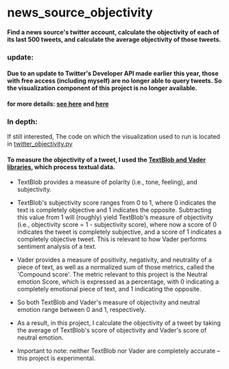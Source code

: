 # news_source_objectivity
#### Find a news source's twitter account, calculate the objectivity of each of its last 500 tweets, and calculate the average objectivity of those tweets.

### update:
#### Due to an update to Twitter's Developer API made earlier this year, those with free access (including myself) are no longer able to query tweets. So the visualization component of this project is no longer available. 
#### for more details: [see here](https://twittercommunity.com/t/understanding-the-error-453-you-currently-have-access-to-a-subset-of-twitter-api-v2-endpoints/200361) and [here](https://twittercommunity.com/t/understanding-the-error-453-you-currently-have-access-to-a-subset-of-twitter-api-v2-endpoints/200361)


### In depth:
If still interested, The code on which the visualization used to run is located in  [twitter_objectivity.py](https://github.com/HzaRashid/news_source_objectivity/blob/main/twitter_objectivity.py)

#### To measure the objectivity of a tweet, I used the [TextBlob and Vader libraries](https://towardsdatascience.com/sentiment-analysis-vader-or-textblob-ff25514ac540), which process textual data. 

- TextBlob provides a measure of polarity (i.e., tone, feeling), and subjectivity. 
- TextBlob's subjectivity score ranges from 0 to 1, where 0 indicates the text is completely objective and 1 indicates the opposite. Subtracting this value from 1 will (roughly) yield TextBlob's measure of objectivity (i.e., objectivity score = 1 - subjectivity score), where now a score of 0 indicates the tweet is completely subjective, and a score of 1 indicates a completely objective tweet. This is relevant to how Vader performs sentiment analysis of a text.

 - Vader provides a measure of positivity, negativity, and neutrality of a piece of text, as well as a normalized sum of those metrics, called the 'Compound score'.  The metric relevant to this project is the Neutral emotion Score, which is expressed as a percentage, with 0 indicating a completely emotional piece of text, and 1 indicating the opposite. 
 
 - So both TextBlob and Vader's measure of objectivity and neutral emotion range between 0 and 1, respectively.
 - As a result, in this project, I calculate the objectivity of a tweet by taking the average of TextBlob's score of objectivity and Vader's score of neutral emotion.

- Important to note: neither TextBlob nor Vader are completely accurate – this project is experimental.
